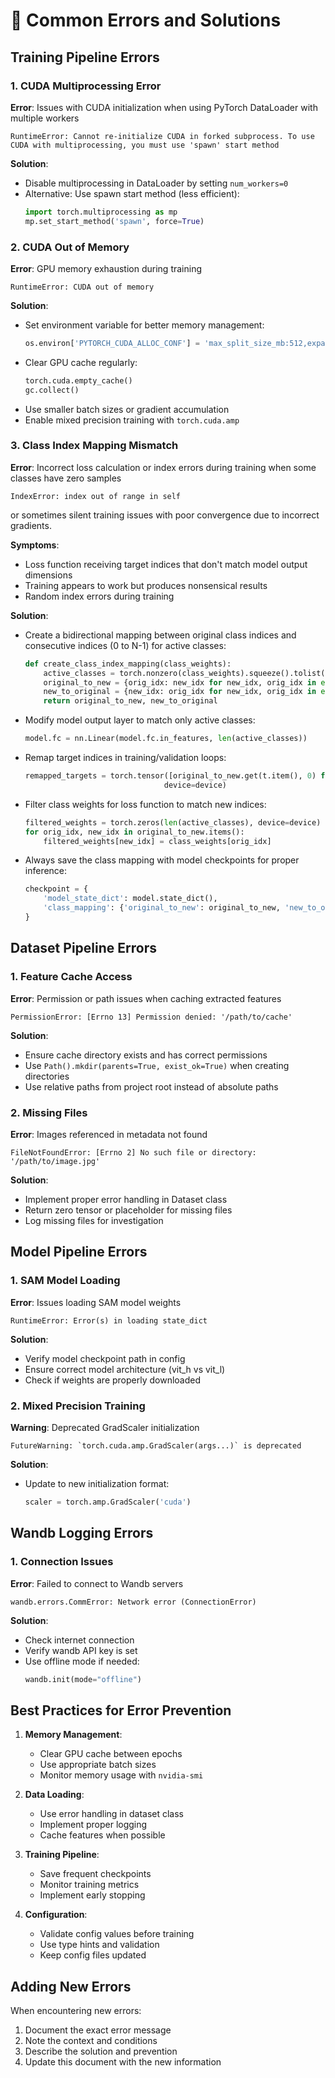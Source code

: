 # 🔧 Common Errors and Solutions

## Training Pipeline Errors

### 1. CUDA Multiprocessing Error
**Error**: Issues with CUDA initialization when using PyTorch DataLoader with multiple workers
```
RuntimeError: Cannot re-initialize CUDA in forked subprocess. To use CUDA with multiprocessing, you must use 'spawn' start method
```
**Solution**: 
- Disable multiprocessing in DataLoader by setting `num_workers=0`
- Alternative: Use spawn start method (less efficient):
  ```python
  import torch.multiprocessing as mp
  mp.set_start_method('spawn', force=True)
  ```

### 2. CUDA Out of Memory
**Error**: GPU memory exhaustion during training
```
RuntimeError: CUDA out of memory
```
**Solution**:
- Set environment variable for better memory management:
  ```python
  os.environ['PYTORCH_CUDA_ALLOC_CONF'] = 'max_split_size_mb:512,expandable_segments:True'
  ```
- Clear GPU cache regularly:
  ```python
  torch.cuda.empty_cache()
  gc.collect()
  ```
- Use smaller batch sizes or gradient accumulation
- Enable mixed precision training with `torch.cuda.amp`

### 3. Class Index Mapping Mismatch
**Error**: Incorrect loss calculation or index errors during training when some classes have zero samples
```
IndexError: index out of range in self
```
or sometimes silent training issues with poor convergence due to incorrect gradients.

**Symptoms**:
- Loss function receiving target indices that don't match model output dimensions
- Training appears to work but produces nonsensical results
- Random index errors during training

**Solution**:
- Create a bidirectional mapping between original class indices and consecutive indices (0 to N-1) for active classes:
  ```python
  def create_class_index_mapping(class_weights):
      active_classes = torch.nonzero(class_weights).squeeze().tolist()
      original_to_new = {orig_idx: new_idx for new_idx, orig_idx in enumerate(active_classes)}
      new_to_original = {new_idx: orig_idx for new_idx, orig_idx in enumerate(active_classes)}
      return original_to_new, new_to_original
  ```
- Modify model output layer to match only active classes:
  ```python
  model.fc = nn.Linear(model.fc.in_features, len(active_classes))
  ```
- Remap target indices in training/validation loops:
  ```python
  remapped_targets = torch.tensor([original_to_new.get(t.item(), 0) for t in targets], 
                                 device=device)
  ```
- Filter class weights for loss function to match new indices:
  ```python
  filtered_weights = torch.zeros(len(active_classes), device=device)
  for orig_idx, new_idx in original_to_new.items():
      filtered_weights[new_idx] = class_weights[orig_idx]
  ```
- Always save the class mapping with model checkpoints for proper inference:
  ```python
  checkpoint = {
      'model_state_dict': model.state_dict(),
      'class_mapping': {'original_to_new': original_to_new, 'new_to_original': new_to_original}
  }
  ```

## Dataset Pipeline Errors

### 1. Feature Cache Access
**Error**: Permission or path issues when caching extracted features
```
PermissionError: [Errno 13] Permission denied: '/path/to/cache'
```
**Solution**:
- Ensure cache directory exists and has correct permissions
- Use `Path().mkdir(parents=True, exist_ok=True)` when creating directories
- Use relative paths from project root instead of absolute paths

### 2. Missing Files
**Error**: Images referenced in metadata not found
```
FileNotFoundError: [Errno 2] No such file or directory: '/path/to/image.jpg'
```
**Solution**:
- Implement proper error handling in Dataset class
- Return zero tensor or placeholder for missing files
- Log missing files for investigation

## Model Pipeline Errors

### 1. SAM Model Loading
**Error**: Issues loading SAM model weights
```
RuntimeError: Error(s) in loading state_dict
```
**Solution**:
- Verify model checkpoint path in config
- Ensure correct model architecture (vit_h vs vit_l)
- Check if weights are properly downloaded

### 2. Mixed Precision Training
**Warning**: Deprecated GradScaler initialization
```
FutureWarning: `torch.cuda.amp.GradScaler(args...)` is deprecated
```
**Solution**:
- Update to new initialization format:
  ```python
  scaler = torch.amp.GradScaler('cuda')
  ```

## Wandb Logging Errors

### 1. Connection Issues
**Error**: Failed to connect to Wandb servers
```
wandb.errors.CommError: Network error (ConnectionError)
```
**Solution**:
- Check internet connection
- Verify wandb API key is set
- Use offline mode if needed:
  ```python
  wandb.init(mode="offline")
  ```

## Best Practices for Error Prevention

1. **Memory Management**:
   - Clear GPU cache between epochs
   - Use appropriate batch sizes
   - Monitor memory usage with `nvidia-smi`

2. **Data Loading**:
   - Use error handling in dataset class
   - Implement proper logging
   - Cache features when possible

3. **Training Pipeline**:
   - Save frequent checkpoints
   - Monitor training metrics
   - Implement early stopping

4. **Configuration**:
   - Validate config values before training
   - Use type hints and validation
   - Keep config files updated

## Adding New Errors

When encountering new errors:
1. Document the exact error message
2. Note the context and conditions
3. Describe the solution and prevention
4. Update this document with the new information 